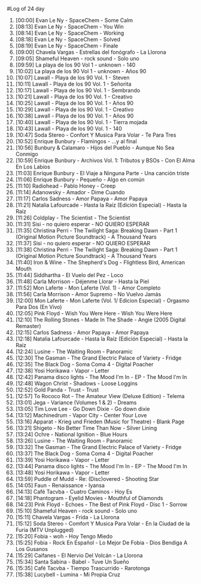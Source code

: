 #Log of 24 day

1. [00:00] Evan Le Ny - SpaceChem - Some Calm
1. [08:13] Evan Le Ny - SpaceChem - You Win
1. [08:14] Evan Le Ny - SpaceChem - Working
1. [08:18] Evan Le Ny - SpaceChem - Solved
1. [08:19] Evan Le Ny - SpaceChem - Finale
1. [09:00] Chavela Vargas - Estrellas del fonógrafo - La Llorona
1. [09:05] Shameful Heaven - rock sound - Solo uno
1. [09:59] La playa de los 90 Vol 1 - unknown - 140
1. [10:02] La playa de los 90 Vol 1 - unknown - Años 90
1. [10:07] Lawall - Playa de los 90 Vol. 1 - Steven
1. [10:11] Lawall - Playa de los 90 Vol. 1 - Señorita
1. [10:17] Lawall - Playa de los 90 Vol. 1 - Sembrando
1. [10:21] Lawall - Playa de los 90 Vol. 1 - Creativo
1. [10:25] Lawall - Playa de los 90 Vol. 1 - Años 90
1. [10:29] Lawall - Playa de los 90 Vol. 1 - Creativo
1. [10:38] Lawall - Playa de los 90 Vol. 1 - Años 90
1. [10:40] Lawall - Playa de los 90 Vol. 1 - Tierra mojada
1. [10:43] Lawall - Playa de los 90 Vol. 1 - 140
1. [10:47] Soda Stereo - Confort Y Musica Para Volar - Te Para Tres
1. [10:52] Enrique Bunbury - Flamingos - ...y al final
1. [10:56] Bunbury & Calamaro - Hijos del Pueblo - Aunque No Sea Conmigo
1. [10:59] Enrique Bunbury - Archivos Vol. 1: Tributos y BSOs - Con El Alma En Los Labios
1. [11:03] Enrique Bunbury - El Viaje a Ninguna Parte - Una canción triste
1. [11:06] Enrique Bunbury - Pequeño - Algo en común
1. [11:10] Radiohead - Pablo Honey - Creep
1. [11:14] Adanowsky - Amador - Dime Cuando
1. [11:17] Carlos Sadness - Amor Papaya - Amor Papaya
1. [11:21] Natalia Lafourcade - Hasta la Raíz (Edición Especial) - Hasta la Raíz
1. [11:26] Coldplay - The Scientist - The Scientist
1. [11:31] Sisi - no quiero esperar - NO QUIERO ESPERAR
1. [11:35] Christina Perri - The Twilight Saga: Breaking Dawn - Part 1 (Original Motion Picture Soundtrack) - A Thousand Years
1. [11:37] Sisi - no quiero esperar - NO QUIERO ESPERAR
1. [11:38] Christina Perri - The Twilight Saga: Breaking Dawn - Part 1 (Original Motion Picture Soundtrack) - A Thousand Years
1. [11:40] Iron & Wine - The Shepherd's Dog - Flightless Bird, American Mouth
1. [11:44] Siddhartha - El Vuelo del Pez - Loco
1. [11:48] Carla Morrison - Déjenme Llorar - Hasta la Piel
1. [11:52] Mon Laferte - Mon Laferte (Vol. 1) - Amor Completo
1. [11:56] Carla Morrison - Amor Supremo - No Vuelvo Jamás
1. [12:00] Mon Laferte - Mon Laferte (Vol. 1/ Edicion Especial) - Orgasmo Para Dos (En Vivo)
1. [12:05] Pink Floyd - Wish You Were Here - Wish You Were Here
1. [12:10] The Rolling Stones - Made In The Shade - Angie (2005 Digital Remaster)
1. [12:15] Carlos Sadness - Amor Papaya - Amor Papaya
1. [12:18] Natalia Lafourcade - Hasta la Raíz (Edición Especial) - Hasta la Raíz
1. [12:24] Lusine - The Waiting Room - Panoramic
1. [12:30] The Gasman - The Grand Electric Palace of Variety - Fridge
1. [12:35] The Black Dog - Soma Coma 4 - Digital Poacher
1. [12:38] Yosi Horikawa - Vapor - Letter
1. [12:42] Panama disco lights - The Mood I'm In - EP - The Mood I'm In
1. [12:48] Wagon Christ - Shadows - Loose Loggins
1. [12:52] Gold Panda - Trust - Trust
1. [12:57] To Rococo Rot - The Amateur View (Deluxe Edition) - Telema
1. [13:01] Jega - Variance (Volumes 1 & 2) - Dreams
1. [13:05] Tim Love Lee - Go Down Dixie - Go down dixie
1. [13:12] Machinedrum - Vapor City - Center Your Love
1. [13:16] Apparat - Krieg und Frieden (Music for Theatre) - Blank Page
1. [13:21] Shigeto - No Better Time Than Now - Silver Lining
1. [13:24] Ochre - National Ignition - Blue Hours
1. [13:26] Lusine - The Waiting Room - Panoramic
1. [13:32] The Gasman - The Grand Electric Palace of Variety - Fridge
1. [13:37] The Black Dog - Soma Coma 4 - Digital Poacher
1. [13:39] Yosi Horikawa - Vapor - Letter
1. [13:44] Panama disco lights - The Mood I'm In - EP - The Mood I'm In
1. [13:48] Yosi Horikawa - Vapor - Letter
1. [13:59] Puddle of Mudd - Re: (Disc)overed - Shooting Star
1. [14:05] Faun - Renaissance - Iyansa
1. [14:13] Café Tacvba - Cuatro Caminos - Hoy Es
1. [14:18] Phantogram - Eyelid Movies - Mouthful of Diamonds
1. [14:23] Pink Floyd - Echoes - The Best of Pink Floyd - Disc 1 - Sorrow
1. [15:10] Shameful Heaven - rock sound - Solo uno
1. [15:11] Chavela Vargas - Frida - La Llorona
1. [15:12] Soda Stereo - Comfort Y Musica Para Volar - En la Ciudad de la Furia (MTV Unplugged)
1. [15:20] Fobia - woh - Hoy Tengo Miedo
1. [15:25] Fobia - Rock En Español - Lo Mejor De Fobia - Dios Bendiga A Los Gusanos
1. [15:29] Caifanes - El Nervio Del Volcán - La Llorona
1. [15:34] Santa Sabina - Babel - Tuve Un Sueño
1. [15:35] Café Tacvba - Tiempo Trascurrido - Rarotonga
1. [15:38] Lucybell - Lumina - Mi Propia Cruz
